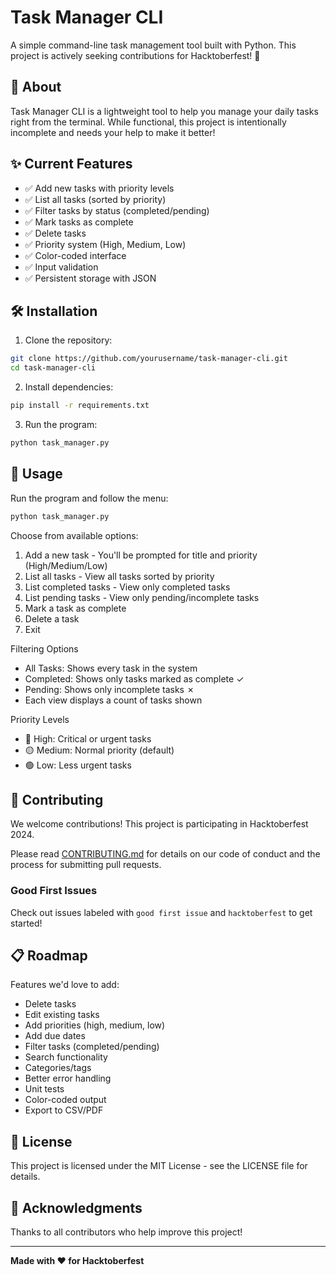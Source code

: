 # Task Manager CLI

A simple command-line task management tool built with Python. This project is actively seeking contributions for Hacktoberfest! 🎃

## 🚀 About

Task Manager CLI is a lightweight tool to help you manage your daily tasks right from the terminal. While functional, this project is intentionally incomplete and needs your help to make it better!

## ✨ Current Features

- ✅ Add new tasks with priority levels
- ✅ List all tasks (sorted by priority)
- ✅ Filter tasks by status (completed/pending)
- ✅ Mark tasks as complete
- ✅ Delete tasks
- ✅ Priority system (High, Medium, Low)
- ✅ Color-coded interface
- ✅ Input validation
- ✅ Persistent storage with JSON

## 🛠️ Installation

1. Clone the repository:
```bash
git clone https://github.com/yourusername/task-manager-cli.git
cd task-manager-cli
```

2. Install dependencies:
```bash
pip install -r requirements.txt
```

3. Run the program:
```bash
python task_manager.py
```

## 📖 Usage

Run the program and follow the menu:
```bash
python task_manager.py
```

Choose from available options:

1. Add a new task - You'll be prompted for title and priority (High/Medium/Low)
2. List all tasks - View all tasks sorted by priority
3. List completed tasks - View only completed tasks
4. List pending tasks - View only pending/incomplete tasks
5. Mark a task as complete
6. Delete a task
7. Exit


Filtering Options

- All Tasks: Shows every task in the system
- Completed: Shows only tasks marked as complete ✓
- Pending: Shows only incomplete tasks ✗
- Each view displays a count of tasks shown


Priority Levels

- 🔴 High: Critical or urgent tasks
- 🟡 Medium: Normal priority (default)
- 🟢 Low: Less urgent tasks

## 🤝 Contributing

We welcome contributions! This project is participating in Hacktoberfest 2024.

Please read [CONTRIBUTING.md](CONTRIBUTING.md) for details on our code of conduct and the process for submitting pull requests.

### Good First Issues

Check out issues labeled with `good first issue` and `hacktoberfest` to get started!

## 📋 Roadmap

Features we'd love to add:
- Delete tasks
- Edit existing tasks
- Add priorities (high, medium, low)
- Add due dates
- Filter tasks (completed/pending)
- Search functionality
- Categories/tags
- Better error handling
- Unit tests
- Color-coded output
- Export to CSV/PDF

## 📜 License

This project is licensed under the MIT License - see the LICENSE file for details.

## 🙏 Acknowledgments

Thanks to all contributors who help improve this project!

---

**Made with ❤️ for Hacktoberfest**